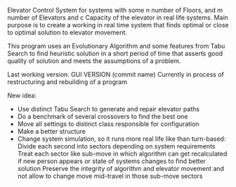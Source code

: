 Elevator Control System for systems with some n number of Floors, and m number of Elevators and c Capacity of the elevator in real life systems.
Main purpose is to create a working in real time system that finds optimal or close to optimal solution to elevator movement.

This program uses an Evolutionary Algorithm and some features from Tabu Search to find heuristic solution in a short period of time that asserts good quality of solution
and meets the assumptions of a problem.

Last working version: GUI VERSION (commit name)
Currently in process of restructuring and rebuilding of a program

New idea:
  - Use distinct Tabu Search to generate and repair elevator paths
  - Do a benchmark of several crossovers to find the best one
  - Move all settings to distinct class responsible for configuration
  - Make a better structure
  - Change system simulation, so it runs more real life like than turn-based:
      Divide each second into sectors depending on system requirements
      Treat each sector like sub-move in which algorithm can get recalculated if new person appears or state of systems changes to find better solution
      Preserve the integrity of algorithm and elevator movement and not allow to change move mid-travel in those sub-move sectors
